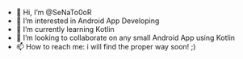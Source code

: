 - 👋 Hi, I’m @SeNaTo0oR
- 👀 I’m interested in Android App Developing
- 🌱 I’m currently learning Kotlin
- 💞️ I’m looking to collaborate on any small Android App using Kotlin 
- 📫 How to reach me: i will find the proper way soon! ;)

<!---
SeNaTo0oR/SeNaTo0oR is a ✨ special ✨ repository because its `README.md` (this file) appears on your GitHub profile.
You can click the Preview link to take a look at your changes.
--->
 
